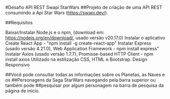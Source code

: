 #Desafio API REST Swapi StarWars
##Projeto de criação de uma API REST consumindo a Api Star Wars (https://swapi.dev/).

##Requisitos 

Baixar/Instalar Node.js e o npm, (download em: https://nodejs.org/en/download/, usado versão v20.17.0)
Instalar o aplicativo Create React App - "npm install -g create-react-app"
 Instalar Express (usado versão 4.21.0), Web Application Framework - npm install express"
 Instalar Axios (usado versão 1.7.7), Promisse-based HTTP Client - npm install axios
Utilizado na estilização CSS, HTML e Bootstrap.
Design Responsivo

##Você pode consultar todas as informações sobre os Planetas, as Naves e os ##Personagens da Saga StarWars navegando pela barra superior ou também pode ##pesquisar por algum personagem na barra de pesquisa da página de início.